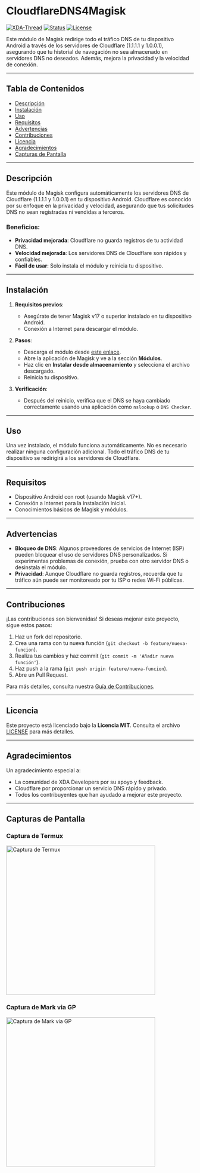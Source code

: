 # CloudflareDNS4Magisk

[![XDA-Thread](https://img.shields.io/badge/XDA-Thread-yellow.svg?longCache=true&style=flat-square)](https://forum.xda-developers.com/)
[![Status](https://img.shields.io/badge/Status-Stable-green.svg?longCache=true&style=flat-square)](https://github.com/GOJO247/CloudflareDNS4Magisk)
[![License](https://img.shields.io/badge/License-MIT-blue.svg?longCache=true&style=flat-square)](https://github.com/GOJO247/CloudflareDNS4Magisk/blob/main/LICENSE)

Este módulo de Magisk redirige todo el tráfico DNS de tu dispositivo Android a través de los servidores de Cloudflare (1.1.1.1 y 1.0.0.1), asegurando que tu historial de navegación no sea almacenado en servidores DNS no deseados. Además, mejora la privacidad y la velocidad de conexión.

---

## Tabla de Contenidos

- [Descripción](#descripción)
- [Instalación](#instalación)
- [Uso](#uso)
- [Requisitos](#requisitos)
- [Advertencias](#advertencias)
- [Contribuciones](#contribuciones)
- [Licencia](#licencia)
- [Agradecimientos](#agradecimientos)
- [Capturas de Pantalla](#capturas-de-pantalla)

---

## Descripción

Este módulo de Magisk configura automáticamente los servidores DNS de Cloudflare (1.1.1.1 y 1.0.0.1) en tu dispositivo Android. Cloudflare es conocido por su enfoque en la privacidad y velocidad, asegurando que tus solicitudes DNS no sean registradas ni vendidas a terceros.

### Beneficios:
- **Privacidad mejorada**: Cloudflare no guarda registros de tu actividad DNS.
- **Velocidad mejorada**: Los servidores DNS de Cloudflare son rápidos y confiables.
- **Fácil de usar**: Solo instala el módulo y reinicia tu dispositivo.

---

## Instalación

1. **Requisitos previos**:
   - Asegúrate de tener Magisk v17 o superior instalado en tu dispositivo Android.
   - Conexión a Internet para descargar el módulo.

2. **Pasos**:
   - Descarga el módulo desde [este enlace](link-al-módulo).
   - Abre la aplicación de Magisk y ve a la sección **Módulos**.
   - Haz clic en **Instalar desde almacenamiento** y selecciona el archivo descargado.
   - Reinicia tu dispositivo.

3. **Verificación**:
   - Después del reinicio, verifica que el DNS se haya cambiado correctamente usando una aplicación como `nslookup` o `DNS Checker`.

---

## Uso

Una vez instalado, el módulo funciona automáticamente. No es necesario realizar ninguna configuración adicional. Todo el tráfico DNS de tu dispositivo se redirigirá a los servidores de Cloudflare.

---

## Requisitos

- Dispositivo Android con root (usando Magisk v17+).
- Conexión a Internet para la instalación inicial.
- Conocimientos básicos de Magisk y módulos.

---

## Advertencias

- **Bloqueo de DNS**: Algunos proveedores de servicios de Internet (ISP) pueden bloquear el uso de servidores DNS personalizados. Si experimentas problemas de conexión, prueba con otro servidor DNS o desinstala el módulo.
- **Privacidad**: Aunque Cloudflare no guarda registros, recuerda que tu tráfico aún puede ser monitoreado por tu ISP o redes Wi-Fi públicas.

---

## Contribuciones

¡Las contribuciones son bienvenidas! Si deseas mejorar este proyecto, sigue estos pasos:

1. Haz un fork del repositorio.
2. Crea una rama con tu nueva función (`git checkout -b feature/nueva-funcion`).
3. Realiza tus cambios y haz commit (`git commit -m 'Añadir nueva función'`).
4. Haz push a la rama (`git push origin feature/nueva-funcion`).
5. Abre un Pull Request.

Para más detalles, consulta nuestra [Guía de Contribuciones](link-a-guía-de-contribuciones).

---

## Licencia

Este proyecto está licenciado bajo la **Licencia MIT**. Consulta el archivo [LICENSE](link-a-licencia) para más detalles.

---

## Agradecimientos

Un agradecimiento especial a:
- La comunidad de XDA Developers por su apoyo y feedback.
- Cloudflare por proporcionar un servicio DNS rápido y privado.
- Todos los contribuyentes que han ayudado a mejorar este proyecto.

---

## Capturas de Pantalla

### Captura de Termux
<img src="https://i.ibb.co/5WKz6gnK/Screenshot-2025-03-02-19-36-32-772-com-termux.jpg" alt="Captura de Termux" width="400" />

### Captura de Mark via GP
<img src="https://i.ibb.co/nqwgHhzd/Screenshot-2025-03-02-19-42-07-755-mark-via-gp.jpg" alt="Captura de Mark via GP" width="400" />